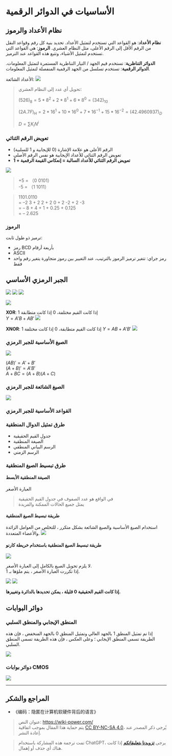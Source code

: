 # الأساسيات في الدوائر الرقمية

## نظام الأعداد والرموز

**نظام الأعداد**: هو القواعد التي تستخدم لتمثيل الأعداد. تحديد بنية كل رقم وقواعد النقل من الرقم الأقل إلى الرقم الأعلى، مثل النظام العشري.
**الرموز**: هي القواعد التي تستخدم لتمثيل الأشياء، وتتبع هذه القواعد عند الترميز.

**الدوائر التناظرية**: تستخدم قيم الجهد / التيار التناظرية المستمرة لتمثيل المعلومات.
**الدوائر الرقمية**: تستخدم تسلسل من الجهد الرقمية المنفصلة لتمثيل المعلومات.

الأعداد الشائعة:
![](https://img.wiki-power.com/d/wiki-media/img/2020-03-03-19-42-56.png)

> تحويل أي عدد إلى النظام العشري:
>
> $(526)_8=5*8^2+2*8^1+6*8^0=(342)_{10}$
>
> $(2A.7F)_H=2*16^1+10*16^0+7*16^{-1}+15*16^{-2}=(42.4960937)_D$
>
> $D=\sum K_iN^i$

### تعويض الرقم الثنائي

- الرقم الأعلى هو علامة الإشارة (0 للإيجابية و 1 للسلبية)
- تعويض الرقم الثنائي للأعداد الإيجابية هو نفس الرقم الأصلي
- **تعويض الرقم الثنائي للأعداد السالبة = إنعكاس القيمة الرقمية + 1**

![](https://img.wiki-power.com/d/wiki-media/img/2020-03-05-11-51-43.png)

> +5 = （0 0101）  
> -5 = （1 1011）

> 1101.0110  
> = –2 3 + 2 2 + 2 0 + 2 -2 + 2 -3  
> = – 8 + 4 + 1 + 0.25 + 0.125  
> = – 2.625

### الرموز

ترميز ذو طول ثابت:

- رمز BCD بأربعة أرقام
- ASCII
- رمز جراي: تتغير ترميز الرموز بالترتيب، عند التغيير بين رموز متجاورة يتغير رقم واحد فقط

## الجبر الرمزي الأساسي

![](https://img.wiki-power.com/d/wiki-media/img/2020-03-05-12-18-59.png)
![](https://img.wiki-power.com/d/wiki-media/img/2020-03-05-12-19-13.png)
![](https://img.wiki-power.com/d/wiki-media/img/2020-03-05-12-19-31.png)

![](https://img.wiki-power.com/d/wiki-media/img/2020-03-05-16-43-58.png)

**XOR**: 1 إذا كانت القيم مختلفة، 0 إذا كانت متطابقة  
$Y=A'B+AB'$
![](https://img.wiki-power.com/d/wiki-media/img/2020-03-05-12-24-18.png)

**XNOR**: 1 إذا كانت القيم متطابقة، 0 إذا كانت مختلفة
$Y=AB+A'B'$
![](https://img.wiki-power.com/d/wiki-media/img/2020-03-05-12-24-28.png)

### الصيغ الأساسية للجبر الرمزي

![](https://img.wiki-power.com/d/wiki-media/img/2020-03-05-12-38-23.png)

$(A B) ' = A' + B'$  
$(A+ B)' = A'B'$  
$A + B C = (A +B)(A +C)$

### الصيغ الشائعة للجبر الرمزي

![](https://img.wiki-power.com/d/wiki-media/img/2020-03-05-12-40-28.png)

### القواعد الأساسية للجبر الرمزي



### طرق تمثيل الدوال المنطقية

- جدول القيم الحقيقية
- الصيغة المنطقية
- الرسم البياني المنطقي
- الرسم الزمني

### طرق تبسيط الصيغ المنطقية

#### الصيغة المنطقية الأبسط

العبارة الأصغر

> في الواقع هو عدد الصفوف في جدول القيم الحقيقية  
> يمثل جميع الحالات الممكنة والفريدة

#### طريقة تبسيط الصيغ المنطقية

استخدام الصيغ الأساسية والصيغ الشائعة بشكل متكرر ، للتخلص من العوامل الزائدة والأعضاء المتعددة.
![](https://img.wiki-power.com/d/wiki-media/img/2020-03-05-15-07-16.png)

#### طريقة تبسيط الصيغ المنطقية باستخدام خريطة كارنو

![](https://img.wiki-power.com/d/wiki-media/img/2020-03-05-15-44-43.png)

لا يلزم تحويل الصيغ بالكامل إلى العبارة الأصغر.  
إذا تكررت العبارة الأصغر ، يتم ملؤها بـ 1.

![](https://img.wiki-power.com/d/wiki-media/img/2020-03-05-15-52-44.png)
![](https://img.wiki-power.com/d/wiki-media/img/2020-03-05-15-52-57.png)

**إذا كانت القيم الحقيقية 0 قليلة ، يمكن تحديدها بالدائرة وتغييرها.**

## دوائر البوابات

### المنطق الإيجابي والمنطق السلبي

إذا تم تمثيل المنطق 1 بالجهد العالي وتمثيل المنطق 0 بالجهد المنخفض ، فإن هذه الطريقة تسمى المنطق الإيجابي ؛ وعلى العكس ، فإن هذه الطريقة تسمى المنطق السلبي.

![](https://img.wiki-power.com/d/wiki-media/img/20210606150111.png)

### دوائر بوابات CMOS

![](https://img.wiki-power.com/d/wiki-media/img/20210606153349.png)

---

## المراجع والشكر

- 《编码：隐匿在计算机软硬件背后的语言》

> عنوان النص: <https://wiki-power.com/>  
> يتم حماية هذا المقال بموجب اتفاقية [CC BY-NC-SA 4.0](https://creativecommons.org/licenses/by/4.0/deed.zh)، يُرجى ذكر المصدر عند إعادة النشر.

> تمت ترجمة هذه المشاركة باستخدام ChatGPT، يرجى [**تزويدنا بتعليقاتكم**](https://github.com/linyuxuanlin/Wiki_MkDocs/issues/new) إذا كانت هناك أي حذف أو إهمال.